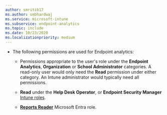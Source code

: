 ```yaml
---
author: smritib17
ms.author: smbhardwaj
ms.service: microsoft-intune
ms.subservice: endpoint-analytics
ms.topic: include
ms.date: 10/23/2020
ms.localizationpriority: medium
---
```

<!--Don't apply H2 in this include file since they are context driven by article. Used in overview.md, enroll-configmgr.md and enroll-intune.md files -->

- The following permissions are used for Endpoint analytics:
  - Permissions appropriate to the user's role under the **Endpoint Analytics**,  **Organization** or **School Administrator** categories.
A read-only user would only need the **Read** permission under either category. An Intune administrator would typically need all permissions.

  - **Read** under the **Help Desk Operator**, or **Endpoint Security Manager** [Intune roles](../../intune-service/fundamentals/role-based-access-control.md).

  - [**Reports Reader**](/azure/active-directory/roles/permissions-reference#reports-reader) Microsoft Entra role.
